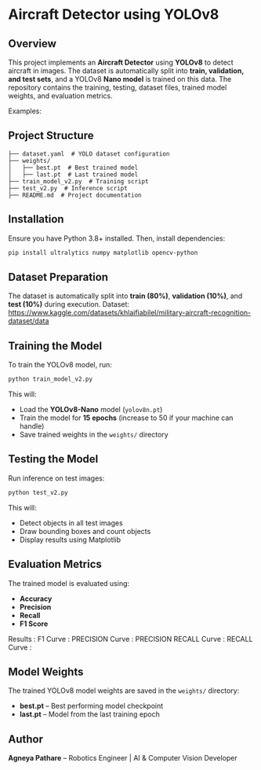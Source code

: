 # Aircraft Detector using YOLOv8

## Overview
This project implements an **Aircraft Detector** using **YOLOv8** to detect aircraft in images. The dataset is automatically split into **train, validation, and test sets**, and a YOLOv8 **Nano model** is trained on this data. The repository contains the training, testing, dataset files, trained model weights, and evaluation metrics.

Examples:

## Project Structure
```
├── dataset.yaml  # YOLO dataset configuration
├── weights/
│   ├── best.pt  # Best trained model
│   ├── last.pt  # Last trained model
├── train_model_v2.py  # Training script
├── test_v2.py  # Inference script
├── README.md  # Project documentation
```

## Installation
Ensure you have Python 3.8+ installed. Then, install dependencies:
```bash
pip install ultralytics numpy matplotlib opencv-python 
```

## Dataset Preparation
The dataset is automatically split into **train (80%)**, **validation (10%)**, and **test (10%)** during execution.
Dataset: https://www.kaggle.com/datasets/khlaifiabilel/military-aircraft-recognition-dataset/data

## Training the Model
To train the YOLOv8 model, run:
```bash
python train_model_v2.py
```
This will:
- Load the **YOLOv8-Nano** model (`yolov8n.pt`)
- Train the model for **15 epochs** (increase to 50 if your machine can handle)
- Save trained weights in the `weights/` directory

## Testing the Model
Run inference on test images:
```bash
python test_v2.py
```
This will:
- Detect objects in all test images
- Draw bounding boxes and count objects
- Display results using Matplotlib

## Evaluation Metrics
The trained model is evaluated using:
- **Accuracy**
- **Precision**
- **Recall**
- **F1 Score**

Results :
F1 Curve :
PRECISION Curve :
PRECISION RECALL Curve : 
RECALL Curve :


## Model Weights
The trained YOLOv8 model weights are saved in the `weights/` directory:
- **best.pt** – Best performing model checkpoint
- **last.pt** – Model from the last training epoch

## Author
**Agneya Pathare** – Robotics Engineer | AI & Computer Vision Developer



